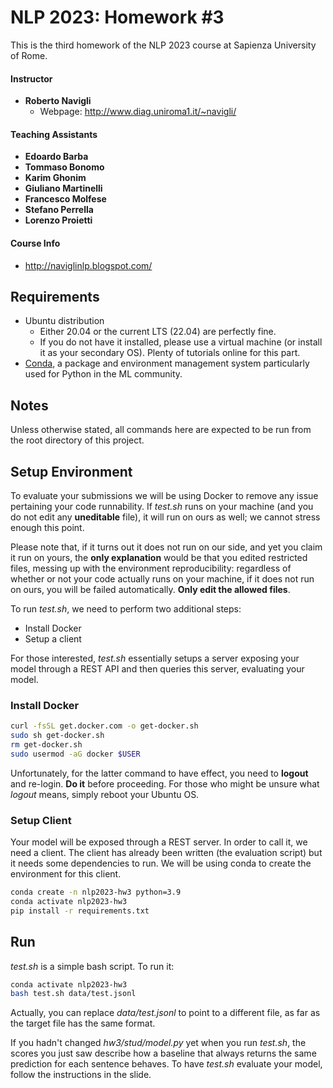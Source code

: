# NLP 2023: Homework #3

This is the third homework of the NLP 2023 course at Sapienza University of Rome.

#### Instructor

* **Roberto Navigli**
  * Webpage: http://www.diag.uniroma1.it/~navigli/

#### Teaching Assistants

* **Edoardo Barba**
* **Tommaso Bonomo**
* **Karim Ghonim**
* **Giuliano Martinelli**
* **Francesco Molfese**
* **Stefano Perrella**
* **Lorenzo Proietti**

#### Course Info

* http://naviglinlp.blogspot.com/

## Requirements

* Ubuntu distribution
  * Either 20.04 or the current LTS (22.04) are perfectly fine.
  * If you do not have it installed, please use a virtual machine (or install it as your secondary OS). Plenty of tutorials online for this part.
* [Conda](https://docs.conda.io/projects/conda/en/latest/index.html), a package and environment management system particularly used for Python in the ML community.

## Notes

Unless otherwise stated, all commands here are expected to be run from the root directory of this project.

## Setup Environment

To evaluate your submissions we will be using Docker to remove any issue pertaining your code runnability. If *test.sh* runs on your machine (and you do not edit any **uneditable** file), it will run on ours as well; we cannot stress enough this point.

Please note that, if it turns out it does not run on our side, and yet you claim it run on yours, the **only explanation** would be that you edited restricted files,
messing up with the environment reproducibility: regardless of whether or not your code actually runs on your machine, if it does not run on ours,
you will be failed automatically. **Only edit the allowed files**.

To run *test.sh*, we need to perform two additional steps:

* Install Docker
* Setup a client

For those interested, *test.sh* essentially setups a server exposing your model through a REST API and then queries this server, evaluating your model.

### Install Docker

```bash
curl -fsSL get.docker.com -o get-docker.sh
sudo sh get-docker.sh
rm get-docker.sh
sudo usermod -aG docker $USER
```

Unfortunately, for the latter command to have effect, you need to **logout** and re-login. **Do it** before proceeding.
For those who might be unsure what *logout* means, simply reboot your Ubuntu OS.

### Setup Client

Your model will be exposed through a REST server. In order to call it, we need a client. The client has already been written
(the evaluation script) but it needs some dependencies to run. We will be using conda to create the environment for this client.

```bash
conda create -n nlp2023-hw3 python=3.9
conda activate nlp2023-hw3
pip install -r requirements.txt
```

## Run

*test.sh* is a simple bash script. To run it:

```bash
conda activate nlp2023-hw3
bash test.sh data/test.jsonl
```

Actually, you can replace *data/test.jsonl* to point to a different file, as far as the target file has the same format.

If you hadn't changed *hw3/stud/model.py* yet when you run *test.sh*, the scores you just saw describe how a baseline
that always returns the same prediction for each sentence behaves. To have *test.sh* evaluate your model, follow the 
instructions in the slide.
